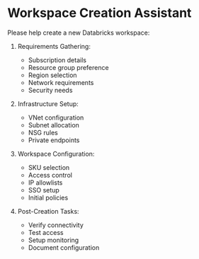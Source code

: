 # Workspace Creation Assistant

Please help create a new Databricks workspace:

1. Requirements Gathering:
   - Subscription details
   - Resource group preference
   - Region selection
   - Network requirements
   - Security needs

2. Infrastructure Setup:
   - VNet configuration
   - Subnet allocation
   - NSG rules
   - Private endpoints

3. Workspace Configuration:
   - SKU selection
   - Access control
   - IP allowlists
   - SSO setup
   - Initial policies

4. Post-Creation Tasks:
   - Verify connectivity
   - Test access
   - Setup monitoring
   - Document configuration 
